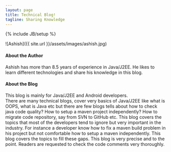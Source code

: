```yaml
---
layout: page
title: Technical Blog!
tagline: Sharing Knowledge
---
```

{% include JB/setup %}

![Ashish]({{ site.url }}/assets/images/ashish.jpg)


#### About the Author

Ashish has more than 8.5 years of experience in Java/J2EE. He likes to learn different technologies and share his knowledge in this blog.

  
#### About the Blog

This blog is mainly for Java/J2EE and Android developers.   
There are many technical blogs, cover very basics of Java/J2EE like what is OOPS, what is Java etc but there are few blogs tells about how to check java code quality? How to setup a maven project independently? How to migrate code repository, say from SVN to GitHub etc. This blog covers the topics that most of the developers tend to ignore but very important in the industry. For instance a developer know how to fix a maven build problem in his project but not comfortable how to setup a maven independently. This blog covers the topics to fill these gaps. This blog is very precise and to the point. Readers are requested to check the code comments very thoroughly.
